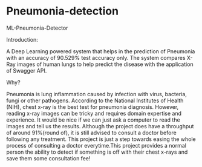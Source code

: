 # Pneumonia-detection

ML-Pneumonia-Detector

Introduction:

A Deep Learning powered system that helps in the prediction of Pneumonia with an accuracy of 90.529% test accuracy only. The system compares X-Ray images of human lungs to help predict the disease with the application of Swagger API.

Why?

Pneumonia is lung inflammation caused by infection with virus, bacteria, fungi or other pathogens. According to the National Institutes of Health (NIH), chest x-ray is the best test for pneumonia diagnosis. However, reading x-ray images can be tricky and requires domain expertise and experience. It would be nice if we can just ask a computer to read the images and tell us the results.
Although the project does have a throughput of around 91%(round of), it is still advised to consult a doctor before following any treatment.
This project is just a step towards easing the whole process of consulting a doctor everytime.This project provides a normal person the ability to detect if something is off with their chest x-rays and save them some consultation fee!

